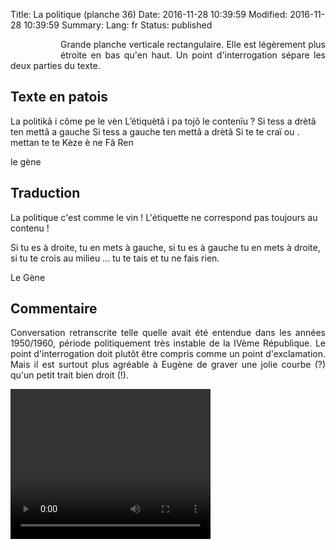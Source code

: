Title: La politique (planche 36)
Date: 2016-11-28 10:39:59
Modified: 2016-11-28 10:39:59
Summary: 
Lang: fr
Status: published


<figure class="image-block" style="float: left;">
  <img alt="" src="{static}/images/planche_36.png">
  <figcaption style="max-width: 197px"></figcaption>
</figure>
<p style="text-align:justify;">Grande planche verticale rectangulaire. Elle est légèrement plus étroite en bas qu'en haut. Un point d'interrogation sépare les deux parties du texte.</p>

## Texte en patois
La politikâ i côme pe le vèn L’étiquètâ i pa tojô le  contenïu  ? Si tess a drètâ ten mettâ a gauche   Si tess a  gauche ten mettâ a drètâ    Si te te craï ou . mettan te te Kèze è ne Fâ Ren

le gène


## Traduction
La politique c'est comme le vin ! L'étiquette ne correspond pas toujours au contenu !

Si tu es à droite, tu en mets à gauche, si tu es à gauche tu en mets à droite, si tu te crois au milieu ... tu te tais et tu ne fais rien.

Le Gène

## Commentaire
<p style="text-align:justify;">Conversation retranscrite telle quelle avait été entendue dans les années 1950/1960, période politiquement très instable de la IVème République.
Le point d'interrogation doit plutôt être compris comme un point d'exclamation. Mais il est surtout plus agréable à Eugène de graver une jolie courbe (?) qu'un petit trait bien droit (!).</p>

<video width="320" height="240" controls>
  <source src="https://d1njpgd0ygatdn.cloudfront.net/video_36.mp4" type="video/mp4">
</video>
